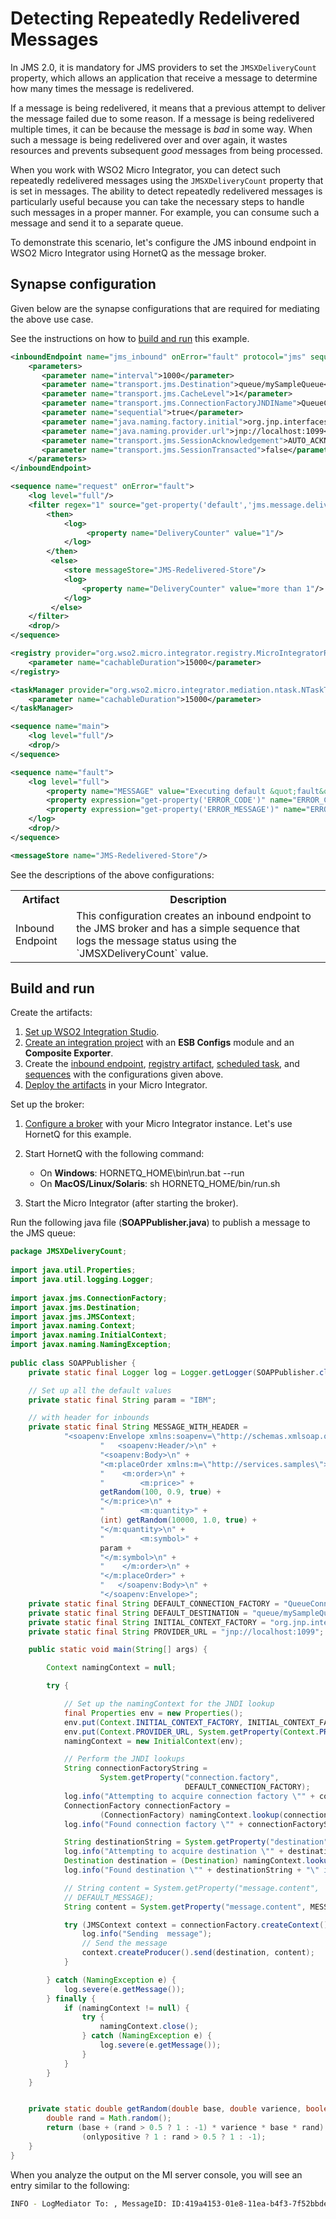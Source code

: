 # Detecting Repeatedly Redelivered Messages

In JMS 2.0, it is mandatory for JMS providers to set the `JMSXDeliveryCount` property, which allows an application that receive a message to determine how many times the message is redelivered.

If a message is being redelivered, it means that a previous attempt to deliver the message failed due to some reason. If a message is being redelivered multiple times, it can be because the message is *bad* in some way. When such a message is being redelivered over and over again, it wastes resources and prevents subsequent *good* messages from being processed.

When you work with WSO2 Micro Integrator, you can detect such repeatedly redelivered messages using the `JMSXDeliveryCount` property that is set in messages. The ability to detect repeatedly redelivered messages is particularly useful because you can take the necessary steps to handle such messages in a proper manner. For example, you can consume such a message and send it to a separate queue.

To demonstrate this scenario, let's configure the JMS inbound endpoint in WSO2 Micro Integrator using HornetQ as the message broker.

## Synapse configuration

Given below are the synapse configurations that are required for mediating the above use case.

See the instructions on how to [build and run](#build-and-run) this example.

```xml tab="Inbound Endpoint"
<inboundEndpoint name="jms_inbound" onError="fault" protocol="jms" sequence="request" suspend="false">
    <parameters>
       <parameter name="interval">1000</parameter>
       <parameter name="transport.jms.Destination">queue/mySampleQueue</parameter>
       <parameter name="transport.jms.CacheLevel">1</parameter>
       <parameter name="transport.jms.ConnectionFactoryJNDIName">QueueConnectionFactory</parameter>
       <parameter name="sequential">true</parameter>
       <parameter name="java.naming.factory.initial">org.jnp.interfaces.NamingContextFactory</parameter>
       <parameter name="java.naming.provider.url">jnp://localhost:1099</parameter>
       <parameter name="transport.jms.SessionAcknowledgement">AUTO_ACKNOWLEDGE</parameter>
       <parameter name="transport.jms.SessionTransacted">false</parameter>
    </parameters>
</inboundEndpoint>
```

```xml tab="Sequence (Request)"
<sequence name="request" onError="fault">
    <log level="full"/>
    <filter regex="1" source="get-property('default','jms.message.delivery.count')" xmlns:ns="http://org.apache.synapse/xsd">
        <then>
            <log>
                 <property name="DeliveryCounter" value="1"/>
            </log>
        </then>
         <else>
            <store messageStore="JMS-Redelivered-Store"/>
            <log>
                <property name="DeliveryCounter" value="more than 1"/>
            </log>
         </else>
    </filter>
    <drop/>
</sequence>
```

```xml tab="Registry Artifact"
<registry provider="org.wso2.micro.integrator.registry.MicroIntegratorRegistry">
    <parameter name="cachableDuration">15000</parameter>
</registry>
```

```xml tab="Task Manager"
<taskManager provider="org.wso2.micro.integrator.mediation.ntask.NTaskTaskManager">
    <parameter name="cachableDuration">15000</parameter>
</taskManager>
```

```xml tab="Sequence (Main)"
<sequence name="main">
    <log level="full"/>
    <drop/>
</sequence>
```

```xml tab="Sequence (Fault)"
<sequence name="fault">
    <log level="full">
        <property name="MESSAGE" value="Executing default &quot;fault&quot; sequence"/>
        <property expression="get-property('ERROR_CODE')" name="ERROR_CODE"/>
        <property expression="get-property('ERROR_MESSAGE')" name="ERROR_MESSAGE"/>
    </log>
    <drop/>
</sequence>
```

```xml tab="Message Store"
<messageStore name="JMS-Redelivered-Store"/>
```

See the descriptions of the above configurations:

<table>
  <tr>
    <th>Artifact</th>
    <th>Description</th>
  </tr>
  <tr>
    <td>Inbound Endpoint</td>
    <td>
      This configuration creates an inbound endpoint to the JMS broker and has a simple sequence that logs the message status using the `JMSXDeliveryCount` value.
    </td>
  </tr>
</table>

## Build and run

Create the artifacts:

1. [Set up WSO2 Integration Studio]({{base_path}}/integrate/develop/installing-wso2-integration-studio).
2. [Create an integration project]({{base_path}}/integrate/develop/create-integration-project) with an <b>ESB Configs</b> module and an <b>Composite Exporter</b>.
3. Create the [inbound endpoint]({{base_path}}/integrate/develop/creating-artifacts/creating-an-inbound-endpoint), [registry artifact]({{base_path}}/integrate/develop/creating-artifacts/creating-registry-resources), [scheduled task]({{base_path}}/integrate/develop/creating-artifacts/creating-scheduled-task), and [sequences]({{base_path}}/integrate/develop/creating-artifacts/creating-reusable-sequences) with the configurations given above.
4. [Deploy the artifacts]({{base_path}}/integrate/develop/deploy-artifacts) in your Micro Integrator.

Set up the broker:

1.  [Configure a broker]({{base_path}}/install-and-setup/setup/transport-configurations/configuring-transport#configuring-the-jms-transport) with your Micro Integrator instance. Let's use HornetQ for this example.
2.  Start HornetQ with the following command:             
    -   On **Windows**: HORNETQ_HOME\bin\run.bat --run
    -   On **MacOS/Linux/Solaris**: sh HORNETQ_HOME/bin/run.sh

3.  Start the Micro Integrator (after starting the broker). 

Run the following java file (**SOAPPublisher.java**) to publish a message to the JMS queue:
    
```java
package JMSXDeliveryCount;
    
import java.util.Properties;
import java.util.logging.Logger;
    
import javax.jms.ConnectionFactory;
import javax.jms.Destination;
import javax.jms.JMSContext;
import javax.naming.Context;
import javax.naming.InitialContext;
import javax.naming.NamingException;
    
public class SOAPPublisher {
    private static final Logger log = Logger.getLogger(SOAPPublisher.class.getName());

    // Set up all the default values
    private static final String param = "IBM";

    // with header for inbounds
    private static final String MESSAGE_WITH_HEADER =
            "<soapenv:Envelope xmlns:soapenv=\"http://schemas.xmlsoap.org/soap/envelope/\">\n" +
                    "   <soapenv:Header/>\n" +
                    "<soapenv:Body>\n" +
                    "<m:placeOrder xmlns:m=\"http://services.samples\">\n" +
                    "    <m:order>\n" +
                    "        <m:price>" +
                    getRandom(100, 0.9, true) +
                    "</m:price>\n" +
                    "        <m:quantity>" +
                    (int) getRandom(10000, 1.0, true) +
                    "</m:quantity>\n" +
                    "        <m:symbol>" +
                    param +
                    "</m:symbol>\n" +
                    "    </m:order>\n" +
                    "</m:placeOrder>" +
                    "   </soapenv:Body>\n" +
                    "</soapenv:Envelope>";
    private static final String DEFAULT_CONNECTION_FACTORY = "QueueConnectionFactory";
    private static final String DEFAULT_DESTINATION = "queue/mySampleQueue";
    private static final String INITIAL_CONTEXT_FACTORY = "org.jnp.interfaces.NamingContextFactory";
    private static final String PROVIDER_URL = "jnp://localhost:1099";

    public static void main(String[] args) {

        Context namingContext = null;

        try {

            // Set up the namingContext for the JNDI lookup
            final Properties env = new Properties();
            env.put(Context.INITIAL_CONTEXT_FACTORY, INITIAL_CONTEXT_FACTORY);
            env.put(Context.PROVIDER_URL, System.getProperty(Context.PROVIDER_URL, PROVIDER_URL));
            namingContext = new InitialContext(env);

            // Perform the JNDI lookups
            String connectionFactoryString =
                    System.getProperty("connection.factory",
                                       DEFAULT_CONNECTION_FACTORY);
            log.info("Attempting to acquire connection factory \"" + connectionFactoryString + "\"");
            ConnectionFactory connectionFactory =
                    (ConnectionFactory) namingContext.lookup(connectionFactoryString);
            log.info("Found connection factory \"" + connectionFactoryString + "\" in JNDI");

            String destinationString = System.getProperty("destination", DEFAULT_DESTINATION);
            log.info("Attempting to acquire destination \"" + destinationString + "\"");
            Destination destination = (Destination) namingContext.lookup(destinationString);
            log.info("Found destination \"" + destinationString + "\" in JNDI");

            // String content = System.getProperty("message.content",
            // DEFAULT_MESSAGE);
            String content = System.getProperty("message.content", MESSAGE_WITH_HEADER);

            try (JMSContext context = connectionFactory.createContext()) {
                log.info("Sending  message");
                // Send the message
                context.createProducer().send(destination, content);
            }

        } catch (NamingException e) {
            log.severe(e.getMessage());
        } finally {
            if (namingContext != null) {
                try {
                    namingContext.close();
                } catch (NamingException e) {
                    log.severe(e.getMessage());
                }
            }
        }
    }


    private static double getRandom(double base, double varience, boolean onlypositive) {
        double rand = Math.random();
        return (base + (rand > 0.5 ? 1 : -1) * varience * base * rand) *
                (onlypositive ? 1 : rand > 0.5 ? 1 : -1);
    }
}
```

When you analyze the output on the MI server console, you will see an entry similar to the following:

```bash
INFO - LogMediator To: , MessageID: ID:419a4153-01e8-11ea-b4f3-7f52bbde3597, Direction: request, DeliveryCounter = 1
```


